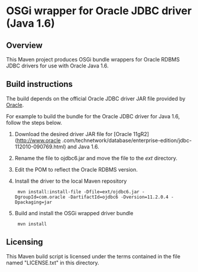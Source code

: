 OSGi wrapper for Oracle JDBC driver (Java 1.6)
==============================================

Overview
--------

This Maven project produces OSGi bundle wrappers for Oracle RDBMS JDBC drivers for use with Oracle Java 1.6.

Build instructions
------------------

The build depends on the official Oracle JDBC driver JAR file provided by [Oracle](http://www.oracle.com/technetwork/database/database-technologies/express-edition/overview/index.html). 

For example to build the bundle for the Oracle JDBC driver for Java 1.6, follow the steps below.

1. Download the desired driver JAR file for [Oracle 11gR2](http://www.oracle
.com/technetwork/database/enterprise-edition/jdbc-112010-090769.html) and Java 1.6.
2. Rename the file to ojdbc6.jar and move the file to the *ext* directory.
3. Edit the POM to reflect the Oracle RDBMS version.
4. Install the driver to the local Maven repository

        mvn install:install-file -Dfile=ext/ojdbc6.jar -DgroupId=com.oracle -DartifactId=ojdbc6 -Dversion=11.2.0.4 -Dpackaging=jar

5. Build and install the OSGi wrapped driver bundle

        mvn install

Licensing
---------

This Maven build script is licensed under the terms contained in the file named "LICENSE.txt" in this directory.
